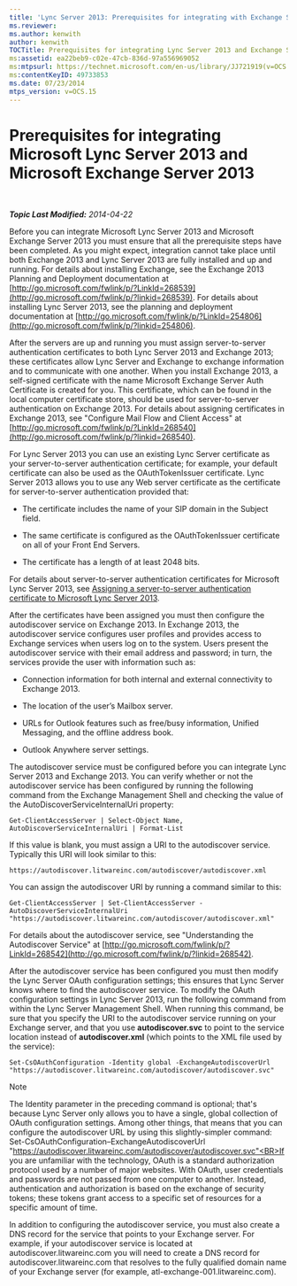 ```yaml
---
title: 'Lync Server 2013: Prerequisites for integrating with Exchange Server 2013'
ms.reviewer: 
ms.author: kenwith
author: kenwith
TOCTitle: Prerequisites for integrating Lync Server 2013 and Exchange Server 2013
ms:assetid: ea22beb9-c02e-47cb-836d-97a556969052
ms:mtpsurl: https://technet.microsoft.com/en-us/library/JJ721919(v=OCS.15)
ms:contentKeyID: 49733853
ms.date: 07/23/2014
mtps_version: v=OCS.15
---
```


<div data-xmlns="http://www.w3.org/1999/xhtml">

<div class="topic" data-xmlns="http://www.w3.org/1999/xhtml" data-msxsl="urn:schemas-microsoft-com:xslt" data-cs="http://msdn.microsoft.com/en-us/">

<div data-asp="http://msdn2.microsoft.com/asp">

# Prerequisites for integrating Microsoft Lync Server 2013 and Microsoft Exchange Server 2013

</div>

<div id="mainSection">

<div id="mainBody">

<span> </span>

_**Topic Last Modified:** 2014-04-22_

Before you can integrate Microsoft Lync Server 2013 and Microsoft Exchange Server 2013 you must ensure that all the prerequisite steps have been completed. As you might expect, integration cannot take place until both Exchange 2013 and Lync Server 2013 are fully installed and up and running. For details about installing Exchange, see the Exchange 2013 Planning and Deployment documentation at [http://go.microsoft.com/fwlink/p/?LinkId=268539](http://go.microsoft.com/fwlink/p/?linkid=268539). For details about installing Lync Server 2013, see the planning and deployment documentation at [http://go.microsoft.com/fwlink/p/?LinkId=254806](http://go.microsoft.com/fwlink/p/?linkid=254806).

After the servers are up and running you must assign server-to-server authentication certificates to both Lync Server 2013 and Exchange 2013; these certificates allow Lync Server and Exchange to exchange information and to communicate with one another. When you install Exchange 2013, a self-signed certificate with the name Microsoft Exchange Server Auth Certificate is created for you. This certificate, which can be found in the local computer certificate store, should be used for server-to-server authentication on Exchange 2013. For details about assigning certificates in Exchange 2013, see "Configure Mail Flow and Client Access" at [http://go.microsoft.com/fwlink/p/?LinkId=268540](http://go.microsoft.com/fwlink/p/?linkid=268540).

For Lync Server 2013 you can use an existing Lync Server certificate as your server-to-server authentication certificate; for example, your default certificate can also be used as the OAuthTokenIssuer certificate. Lync Server 2013 allows you to use any Web server certificate as the certificate for server-to-server authentication provided that:

  - The certificate includes the name of your SIP domain in the Subject field.

  - The same certificate is configured as the OAuthTokenIssuer certificate on all of your Front End Servers.

  - The certificate has a length of at least 2048 bits.

For details about server-to-server authentication certificates for Microsoft Lync Server 2013, see [Assigning a server-to-server authentication certificate to Microsoft Lync Server 2013](lync-server-2013-assigning-a-server-to-server-authentication-certificate-to-lync-server-2013.md).

After the certificates have been assigned you must then configure the autodiscover service on Exchange 2013. In Exchange 2013, the autodiscover service configures user profiles and provides access to Exchange services when users log on to the system. Users present the autodiscover service with their email address and password; in turn, the services provide the user with information such as:

  - Connection information for both internal and external connectivity to Exchange 2013.

  - The location of the user’s Mailbox server.

  - URLs for Outlook features such as free/busy information, Unified Messaging, and the offline address book.

  - Outlook Anywhere server settings.

The autodiscover service must be configured before you can integrate Lync Server 2013 and Exchange 2013. You can verify whether or not the autodiscover service has been configured by running the following command from the Exchange Management Shell and checking the value of the AutoDiscoverServiceInternalUri property:

    Get-ClientAccessServer | Select-Object Name, AutoDiscoverServiceInternalUri | Format-List

If this value is blank, you must assign a URI to the autodiscover service. Typically this URI will look similar to this:

    https://autodiscover.litwareinc.com/autodiscover/autodiscover.xml

You can assign the autodiscover URI by running a command similar to this:

    Get-ClientAccessServer | Set-ClientAccessServer -AutoDiscoverServiceInternalUri "https://autodiscover.litwareinc.com/autodiscover/autodiscover.xml"

For details about the autodiscover service, see "Understanding the Autodiscover Service" at [http://go.microsoft.com/fwlink/p/?LinkId=268542](http://go.microsoft.com/fwlink/p/?linkid=268542).

After the autodiscover service has been configured you must then modify the Lync Server OAuth configuration settings; this ensures that Lync Server knows where to find the autodiscover service. To modify the OAuth configuration settings in Lync Server 2013, run the following command from within the Lync Server Management Shell. When running this command, be sure that you specify the URI to the autodiscover service running on your Exchange server, and that you use **autodiscover.svc** to point to the service location instead of **autodiscover.xml** (which points to the XML file used by the service):

    Set-CsOAuthConfiguration -Identity global -ExchangeAutodiscoverUrl "https://autodiscover.litwareinc.com/autodiscover/autodiscover.svc"

<div>


> [!NOTE]  
> The Identity parameter in the preceding command is optional; that's because Lync Server only allows you to have a single, global collection of OAuth configuration settings. Among other things, that means that you can configure the autodiscover URL by using this slightly-simpler command:<BR>Set-CsOAuthConfiguration–ExchangeAutodiscoverUrl "https://autodiscover.litwareinc.com/autodiscover/autodiscover.svc"<BR>If you are unfamiliar with the technology, OAuth is a standard authorization protocol used by a number of major websites. With OAuth, user credentials and passwords are not passed from one computer to another. Instead, authentication and authorization is based on the exchange of security tokens; these tokens grant access to a specific set of resources for a specific amount of time.



</div>

In addition to configuring the autodiscover service, you must also create a DNS record for the service that points to your Exchange server. For example, if your autodiscover service is located at autodiscover.litwareinc.com you will need to create a DNS record for autodiscover.litwareinc.com that resolves to the fully qualified domain name of your Exchange server (for example, atl-exchange-001.litwareinc.com).

</div>

<span> </span>

</div>

</div>

</div>

